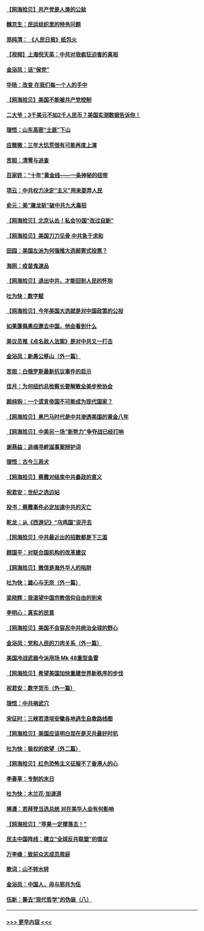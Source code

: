 #### [【网海拾贝】共产党是人类的公敌](../pages/nsc993/n12363182.md?t=08290302) 
#### [魏京生：民运组织里的特务问题](../pages/nsc993/n12363010.md?t=08290302) 
#### [郑纯清： 《人民日报》纸包火](../pages/nsc993/n12362706.md?t=08290302) 
#### [【视频】上海倪天英：中共对我疯狂迫害的真相](../pages/nsc993/n12356341.md?t=08290302) 
#### [金浴凤：话“保党”](../pages/nsc993/n12361867.md?t=08290302) 
#### [华旸：改变 在我们每一个人的手中](../pages/nsc993/n12361774.md?t=08290302) 
#### [【网海拾贝】美国不能被共产党控制](../pages/nsc993/n12360271.md?t=08290302) 
#### [二大爷：3千美元不如2千人民币？美国实测数据告诉你！](../pages/nsc993/n12358563.md?t=08290302) 
#### [理悟：山东高密“土匪”下山](../pages/nsc993/n12358535.md?t=08290302) 
#### [应微微：三年大饥荒很有可能再度上演](../pages/nsc993/n12358523.md?t=08290302) 
#### [苦胆：清零与追查](../pages/nsc993/n12358501.md?t=08290302) 
#### [百家姓：“十年”黄金线——一条神秘的纽带](../pages/nsc993/n12358319.md?t=08290302) 
#### [项云：中共权力决定“主义”用来耍弄人民](../pages/nsc993/n12358172.md?t=08290302) 
#### [俞元：美“屠龙斩”破中共九大毒招](../pages/nsc993/n12357822.md?t=08290302) 
#### [【网海拾贝】北京认怂！私会10国“改过自新”](../pages/nsc993/n12357784.md?t=08290302) 
#### [【网海拾贝】美国刀刀见骨 中共急于求和](../pages/nsc993/n12355511.md?t=08290302) 
#### [田园：美国左派为何强推大选邮寄式投票？](../pages/nsc993/n12352963.md?t=08290302) 
#### [海网：疫苗鬼速品](../pages/nsc993/n12354438.md?t=08290302) 
#### [【网海拾贝】退出中共，才能回到人民的怀抱](../pages/nsc993/n12352634.md?t=08290302) 
#### [吐为快：数字赋](../pages/nsc993/n12352317.md?t=08290302) 
#### [【网海拾贝】今年美国大选就是对中国政策的公投](../pages/nsc993/n12350973.md?t=08290302) 
#### [如果蓬佩奥应邀去中国，他会看到什么](../pages/nsc993/n12350945.md?t=08290302) 
#### [美议员推《点名敌人法案》是对中共又一打击](../pages/nsc993/n12350765.md?t=08290302) 
#### [金浴凤：新愚公移山（外一篇）](../pages/nsc993/n12350253.md?t=08290302) 
#### [苦胆：白俄罗斯最新抗议事件的启示](../pages/nsc993/n12349989.md?t=08290302) 
#### [佳月：为何纽约总检察长要解散全美步枪协会](../pages/nsc993/n12349939.md?t=08290302) 
#### [颜纯钩：一个谎言帝国不可能成为现代国家？](../pages/nsc993/n12349898.md?t=08290302) 
#### [【网海拾贝】奥巴马时代是中共渗透美国的黄金八年](../pages/nsc993/n12349284.md?t=08290302) 
#### [【网海拾贝】中美另一场“新势力”争夺战已经打响](../pages/nsc993/n12346998.md?t=08290302) 
#### [谢燕益：追魂寻衅滋事案辩护词](../pages/nsc993/n12346892.md?t=08290302) 
#### [理悟：古今三恶犬](../pages/nsc993/n12345190.md?t=08290302) 
#### [【网海拾贝】蔡霞对结束中共暴政的意义](../pages/nsc993/n12344263.md?t=08290302) 
#### [祝君安：世纪之选边站](../pages/nsc993/n12342382.md?t=08290302) 
#### [投书：蔡霞事件必定加速中共的灭亡](../pages/nsc993/n12341881.md?t=08290302) 
#### [乾龙：从《西游记》“乌鸡国”说开去](../pages/nsc993/n12341690.md?t=08290302) 
#### [【网海拾贝】中共最近出的招数都是下三滥](../pages/nsc993/n12341593.md?t=08290302) 
#### [顾国平：对联合国机构的改革建议](../pages/nsc993/n12339928.md?t=08290302) 
#### [【网海拾贝】微信是海外华人的陷阱](../pages/nsc993/n12338868.md?t=08290302) 
#### [吐为快：雄心与无奈（外一篇）](../pages/nsc993/n12338132.md?t=08290302) 
#### [梁晓辉：我渴望中国宗教信仰自由的到来](../pages/nsc993/n12336657.md?t=08290302) 
#### [李明心：真实的民意](../pages/nsc993/n12336089.md?t=08290302) 
#### [【网海拾贝】美国不会容忍中共统治全球的野心](../pages/nsc993/n12336063.md?t=08290302) 
#### [金浴凤：党和人民的刀肉关系（外一篇）](../pages/nsc993/n12335834.md?t=08290302) 
#### [美国冷战武器今派用场 Mk 48重型鱼雷](../pages/nsc993/n12335354.md?t=08290302) 
#### [【网海拾贝】希望美国加快重建世界新秩序的步伐](../pages/nsc993/n12334224.md?t=08290302) 
#### [祝君安：数字货币（外一篇）](../pages/nsc993/n12334186.md?t=08290302) 
#### [理悟：中共祸武穴](../pages/nsc993/n12333962.md?t=08290302) 
#### [宋征时：三峡若溃坝安徽各地逃生自救路线图](../pages/nsc993/n12332450.md?t=08290302) 
#### [【网海拾贝】美国应该明白现在是灭共最好时机](../pages/nsc993/n12332313.md?t=08290302) 
#### [吐为快：极权的欲望（外二篇）](../pages/nsc993/n12332089.md?t=08290302) 
#### [【网海拾贝】红色恐怖主义征服不了香港人的心](../pages/nsc993/n12329296.md?t=08290302) 
#### [李春草：专制的末日](../pages/nsc993/n12329079.md?t=08290302) 
#### [吐为快：木兰花‧加速道](../pages/nsc993/n12327366.md?t=08290302) 
#### [拂潇：若拜登当选总统 对在美华人会有何影响](../pages/nsc993/n12295996.md?t=08290302) 
#### [【网海拾贝】“苹果一定撑落去！”](../pages/nsc993/n12326784.md?t=08290302) 
#### [民主中国阵线：建立“全球反共联盟”的倡议](../pages/nsc993/n12324177.md?t=08290302) 
#### [万李缘：致前众志成员周庭](../pages/nsc993/n12324635.md?t=08290302) 
#### [歌词：山不转水转](../pages/nsc993/n12324599.md?t=08290302) 
#### [金浴凤：中国人，毋与邪共为伍](../pages/nsc993/n12324257.md?t=08290302) 
#### [伍新：撕去“现代哲学”的伪装（八）](../pages/nsc993/n12324188.md?t=08290302) 

----
#### [ >>> 更早内容 <<< ](../indexes/nsc993-earlier.md)
